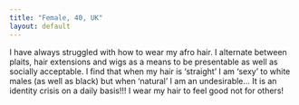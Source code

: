 ```yaml
---
title: "Female, 40, UK"
layout: default
---
```

I have always struggled with how to wear my afro hair. I alternate between plaits, hair extensions and wigs as a means to be presentable as well as socially acceptable. I find that when my hair is ‘straight’ I am ‘sexy’ to white males (as well as black) but when ‘natural’ I am an undesirable… It is an identity crisis on a daily basis!!! I wear my hair to feel good not for others!
